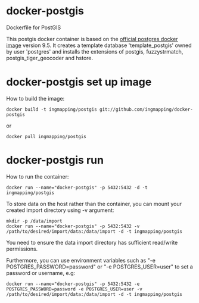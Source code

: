 # docker-postgis
Dockerfile for PostGIS 

This postgis docker container is based on the [official postgres docker image](https://hub.docker.com/_/postgres/) version 9.5. It creates a template database 'template_postgis' owned by user 'postgres' and installs the extensions of postgis, fuzzystrmatch, postgis_tiger_geocoder and hstore. 

# docker-postgis set up image 

How to build the image:

```
docker build -t ingmapping/postgis git://github.com/ingmapping/docker-postgis
```
or 

```
docker pull ingmapping/postgis
```
# docker-postgis run

How to run the container:

```
docker run --name="docker-postgis" -p 5432:5432 -d -t ingmapping/postgis
```
To store data on the host rather than the container, you can mount your created import directory using -v argument:

```
mkdir -p /data/import
docker run --name="docker-postgis" -p 5432:5432 -v /path/to/desired/import/data:/data/import -d -t ingmapping/postgis
```
You need to ensure the data import directory has sufficient read/write permissions.

Furthermore, you can use environment variables such as "-e POSTGRES_PASSWORD=password" or "-e POSTGRES_USER=user" to set a password or username, e.g:

```
docker run --name="docker-postgis" -p 5432:5432 -e POSTGRES_PASSWORD=password -e POSTGRES_USER=user -v /path/to/desired/import/data:/data/import -d -t ingmapping/postgis
```



